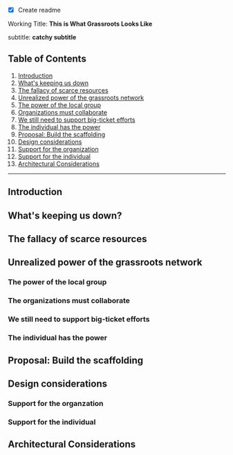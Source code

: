 
- [x] Create readme


Working Title: **This is What Grassroots Looks Like** 

subtitle: **catchy subtitle**

## Table of Contents
1.  [Introduction](#introduction)
1.  [What's keeping us down](#failures_of_top_down)
1.  [The fallacy of scarce resources](#fallacy_of_scarce_resources)
1.  [Unrealized power of the grassroots network](#grassroots_network)
1.  [The power of the local group](#home_group)
  1.  [Organizations must collaborate](#org_collaboration)
  1.  [We still need to support big-ticket efforts](#consortium_model)      
1.  [The individual has the power](#individual)
1.  [Proposal: Build the scaffolding](#proposal)
1.  [Design considerations](#design)
  1.  [Support for the organization](#org_support)
  1.  [Support for the individual](#individua_support)
1.  [Architectural Considerations](#architecture)

------

## Introduction <a name = "introduction" />


## What's keeping us down? <a name = "failures_of_top_down" />

## The fallacy of scarce resources <a name = "fallacy_of_scarce_resources" />

## Unrealized power of the grassroots network <a name = "grassroots_network" />

### The power of the local group <a name = "home_group" />

### The organizations must collaborate <a name = "org_collaboration" />

### We still need to support big-ticket efforts <a name = "consortium_model" />

### The individual has the power <a name = "individual" />

## Proposal: Build the scaffolding <a name = "proposal" />

## Design considerations <a name = "design" />

### Support for the organzation <a name = "org_support" />

### Support for the individual <a name = "individual_support" />

## Architectural Considerations <a name = "architecture" />

